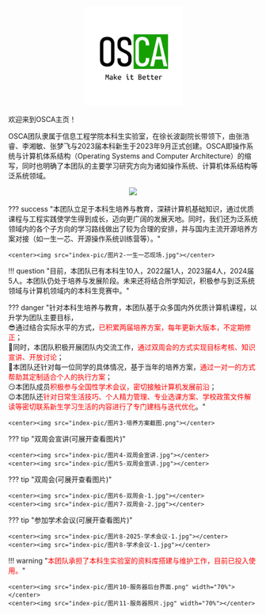 <center><img src="index-pic/osca-logo.png" width="200"/></center>


欢迎来到OSCA主页！

OSCA团队隶属于信息工程学院本科生实验室，在徐长波副院长带领下，由张浩睿、李湘敏、张梦飞与2023届本科新生于2023年9月正式创建。OSCA即操作系统与计算机体系结构（Operating Systems and Computer Architecture）的缩写，同时也明确了本团队的主要学习研究方向为诸如操作系统、计算机体系结构等泛系统领域。

<center><img src="members/osca-20250108.png"/></center>

??? success "本团队立足于本科生培养与教育，深耕计算机基础知识，通过优质课程与工程实践使学生得到成长，迈向更广阔的发展天地。同时，我们还为泛系统领域内的各个子方向的学习路线做出了较为合理的安排，并与国内主流开源培养方案对接（如一生一芯、开源操作系统训练营等）。"

    <center><img src="index-pic/图片2-一生一芯现场.jpg"></center>

!!! question "目前，本团队已有本科生10人，2022届1人，2023届4人，2024届5人。本团队仍处于培养与发展阶段。未来还将结合所学知识，积极参与到泛系统领域与计算机领域内的本科生竞赛中。"

??? danger "针对本科生培养与教育，本团队基于众多国内外优质计算机课程，以升学为团队主要目标，<br/>😎通过结合实际水平的方式，<font color="red">已积累两届培养方案，每年更新大版本，不定期修正</font>；<br/>🤩同时，本团队积极开展团队内交流工作，<font color="red">通过双周会的方式实现目标考核、知识宣讲、开放讨论</font>；<br/>🤔本团队还针对每一位同学的具体情况，基于当年的培养方案，<font color="red">通过一对一的方式帮助其定制适合个人的执行方案</font>；<br/>😏本团队成员<font color="red">积极参与全国性学术会议，密切接触计算机发展前沿</font>；<br/>😉本团队还<font color="red">针对日常生活技巧、个人精力管理、专业选课方案、学校政策文件解读等密切联系新生学习生活的内容进行了专门建档与迭代优化</font>。"

    <center><img src="index-pic/图片3-培养方案截图.png"></center>  

??? tip "双周会宣讲(可展开查看图片)"

    <center><img src="index-pic/图片4-双周会宣讲.jpg"></center>
    <center><img src="index-pic/图片5-双周会宣讲.jpg"></center>

??? tip "双周会(可展开查看图片)"

    <center><img src="index-pic/图片6-双周会-1.jpg"></center>
    <center><img src="index-pic/图片7-双周会-2.jpg"></center>

??? tip "参加学术会议(可展开查看图片)"

    <center><img src="index-pic/图片8-2025-学术会议-1.jpg"></center>
    <center><img src="index-pic/图片8-学术会议-1.jpg"></center>
<!--
    <center><img src="index-pic/图片9-学术会议-2.jpg"></center>
-->

!!! warning "<font color="red">本团队承担了本科生实验室的资料库搭建与维护工作，目前已投入使用。</font>"

    <center><img src="index-pic/图片10-服务器后台界面.png" width="70%"></center>
    <center><img src="index-pic/图片11-服务器照片.jpg" width="70%"></center>

